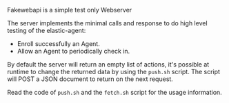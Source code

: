 Fakewebapi is a simple test only Webserver

The server implements the minimal calls and response to do high level testing of the elastic-agent:

- Enroll successfully an Agent.
- Allow an Agent to periodically check in.


By default the server will return an empty list of actions, it's possible at runtime to change the returned
data by using the `push.sh` script. The script will POST a JSON document to return on the next request.

Read the code of `push.sh` and the `fetch.sh` script for the usage information.

